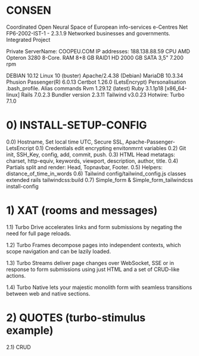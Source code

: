 
# CONSEN
Coordinated Open Neural Space of European info-services e-Centres Net
FP6-2002-IST-1 - 2.3.1.9 Networked businesses and governments. Integrated Project

Private ServerName: COOPEU.COM
IP addresses: 188.138.88.59
CPU	AMD Opteron 3280 8-Core. RAM	8+8 GB
RAID1 HD	2000 GB SATA 3,5" 7.200 rpm

DEBIAN 10.12 Linux 10 (buster)
Apache/2.4.38 (Debian)
MariaDB 10.3.34
Phusion Passenger(R) 6.0.13
Certbot 1.26.0 (LetsEncrypt)
Personalisation .bash_profile. Alias commands
Rvm 1.29.12 (latest)
Ruby 3.1.1p18 [x86_64-linux]
Rails 7.0.2.3
Bundler version 2.3.11
Tailwind v3.0.23
Hotwire: Turbo 7.1.0

# 0) INSTALL-SETUP-CONFIG
0.0) Hostname, Set local time UTC, Secure SSL, Apache-Passenger-LetsEncript 
0.1) Credentials edit encrypting envitonmrnt variables
0.2) Git init, SSH_Key, config, add, commit, push.
0.3) HTML Head metatags: charset, http-equiv, keywords, viewport, description, author, title.
0.4) Partials split and render: Head, Topnavbar, Footer.
0.5) Helpers: distance_of_time_in_words
0.6) Tailwind config/tailwind_config.js classes extended rails tailwindcss:build
0.7) Simple_form & Simple_form_tailwindcss install-config

# 1) XAT (rooms and messages)
1.1) Turbo Drive accelerates links and form submissions by negating the need for full page reloads.

1.2) Turbo Frames decompose pages into independent contexts, which scope navigation and can be lazily loaded.

1.3) Turbo Streams deliver page changes over WebSocket, SSE or in response to form submissions using just HTML and a set of CRUD-like actions.

1.4) Turbo Native lets your majestic monolith form with seamless transitions between web and native sections.

# 2) QUOTES (turbo-stimulus example)
2.1) CRUD

